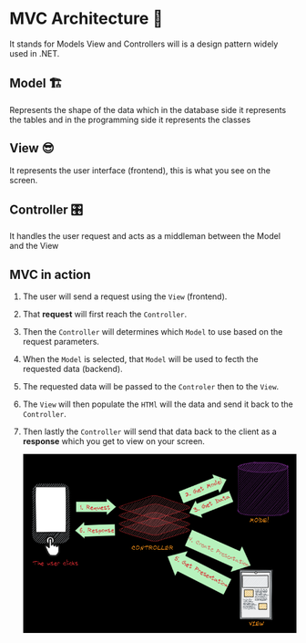 # MVC Architecture 💪
It stands for Models View and Controllers will is a design pattern widely used in .NET.

## Model 🏗️
Represents the shape of the data which in the database side it represents the tables and in the programming side it represents the classes

## View 😎
It represents the user interface (frontend), this is what you see on the screen.

## Controller 🎛️
It handles the user request and acts as a middleman between the Model and the View

## MVC in action
1. The user will send a request using the `View` (frontend).
2. That **request** will first reach the `Controller`.
3. Then the `Controller` will determines which `Model` to use based on the request parameters.
4. When the `Model` is selected, that `Model` will be used to fecth the requested data (backend).
5. The requested data will be passed to the `Controler` then to the `View`.
6. The `View` will then populate the `HTMl` will the data and send it back to the `Controller`.
7. Then lastly the `Controller` will send that data back to the client as a **response** which you get to view on your screen. 

    <kbd>
      <img src="https://github.com/MinenhleNkosi/ASP.NET_Core_Web_API/blob/main/eCommerse/eCommerseApp/Notes/2.%20MVC%20Architecture/Images/1.png?raw=true" height="auto" width="1000" />
    </kbd>
